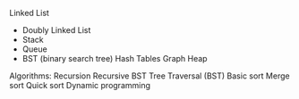 Linked List
* Doubly Linked List
* Stack
* Queue
* BST (binary search tree)
Hash Tables
Graph
Heap

Algorithms:
Recursion
Recursive BST 
Tree Traversal (BST)
Basic sort
Merge sort
Quick sort
Dynamic programming 


